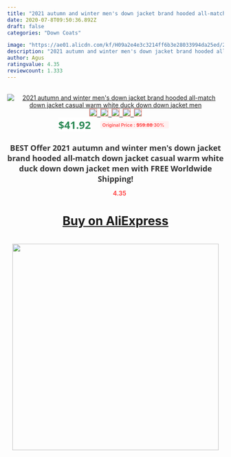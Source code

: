 ```yaml
---
title: "2021 autumn and winter men's down jacket brand hooded all-match down jacket casual warm white duck down down jacket men"
date: 2020-07-8T09:50:36.892Z
draft: false
categories: "Down Coats"

image: "https://ae01.alicdn.com/kf/H09a2e4e3c3214ff6b3e28033994da25ed/2021-autumn-and-winter-men-s-down-jacket-brand-hooded-all-match-down-jacket-casual-warm.jpg"
description: "2021 autumn and winter men's down jacket brand hooded all-match down jacket casual warm white duck down down jacket men"
author: Agus
ratingvalue: 4.35
reviewcount: 1.333
---
```

<br>
<div style="text-align: center;">
<a href="https://s.click.aliexpress.com/e/_9IVga1" target="_blank" rel="nofollow noopener noreferrer"><img alt="2021 autumn and winter men's down jacket brand hooded all-match down jacket casual warm white duck down down jacket men" class="magnifier-image" src="https://ae01.alicdn.com/kf/H09a2e4e3c3214ff6b3e28033994da25ed/2021-autumn-and-winter-men-s-down-jacket-brand-hooded-all-match-down-jacket-casual-warm.jpg_640x640.jpg">
<br>
<img style="border:1px solid salmon" src="https://ae01.alicdn.com/kf/H09a2e4e3c3214ff6b3e28033994da25ed/2021-autumn-and-winter-men-s-down-jacket-brand-hooded-all-match-down-jacket-casual-warm.jpg_120x120.jpg">&nbsp;&nbsp;<img style="border:1px solid salmon" src="https://ae01.alicdn.com/kf/Hd36e9131cfc0472ab47640405787cc9br/2021-autumn-and-winter-men-s-down-jacket-brand-hooded-all-match-down-jacket-casual-warm.jpg_120x120.jpg">&nbsp;&nbsp;<img style="border:1px solid salmon" src="https://ae01.alicdn.com/kf/H0aa69d7b4ad6419c95b59f436b5fef4bO/2021-autumn-and-winter-men-s-down-jacket-brand-hooded-all-match-down-jacket-casual-warm.jpg_120x120.jpg">&nbsp;&nbsp;<img style="border:1px solid salmon" src="https://ae01.alicdn.com/kf/H3ed9dde3c3be4678b87b864643b464d8n/2021-autumn-and-winter-men-s-down-jacket-brand-hooded-all-match-down-jacket-casual-warm.jpg_120x120.jpg">&nbsp;&nbsp;<img style="border:1px solid salmon" src="https://ae01.alicdn.com/kf/H959f24f92e3242c68e790a2e611d57fcO/2021-autumn-and-winter-men-s-down-jacket-brand-hooded-all-match-down-jacket-casual-warm.jpg_120x120.jpg"></a></div><br0>
<div style="text-align: center;"><span style="background-color: white; border: 0px; box-sizing: border-box; color: seagreen; display: inline-block; font-family: &quot;open sans&quot; , &quot;arial&quot; , &quot;helvetica&quot; , sans-serif , &quot;heiti&quot;; font-size: 24px; font-stretch: inherit; font-weight: 700; line-height: inherit; margin: 0px 10px 0px 0px; padding: 0px; vertical-align: middle;">$41.92 </span>
<span style="background: rgb(255 , 241 , 241); border-radius: 3px; border: 0px; box-sizing: border-box; color: #ff4747; display: inline-block; font-family: inherit; font-size: 12px; font-stretch: inherit; font-style: inherit; font-variant: inherit; font-weight: 600; line-height: inherit; margin: 0px; padding: 2px 5px; transform: scale(0.9); vertical-align: middle;">Original Price : <b style="text-decoration: line-through;">$59.88 </b> 30%&nbsp;&nbsp;</span></div>
<h1 style="color: #333333; display: inline-block; font-family: &quot;open sans&quot; , &quot;arial&quot; , &quot;helvetica&quot; , sans-serif , &quot;heiti&quot;; font-size: 18px; font-stretch: inherit; font-weight: 700; text-align: center;">BEST Offer 2021 autumn and winter men's down jacket brand hooded all-match down jacket casual warm white duck down down jacket men with FREE Worldwide Shipping!</h1>
<div style="color: #ff4747; text-align: center;">
<img src="https://4.bp.blogspot.com/-M0ZcTcb-5uY/XleCXlxnR4I/AAAAAAAAAEc/OrjgMkXV1oMQFaCRZj5HQwOCBcu3w1FegCPcBGAYYCw/s1600/star.png" style="height: 15px;">&nbsp;<b>4.35</b></div>
<div class="button_cont" align="center"><a class="buynow_a" href="https://s.click.aliexpress.com/e/_9IVga1" target="_blank" rel="nofollow noopener noreferrer"><H1>Buy on AliExpress</H1></a></div><br>
<div class="separator" style="clear: both; text-align: center;">
<img src="https://lh3.googleusercontent.com/-pTy5HemUv9M/XlePHvY0dAI/AAAAAAAAAE4/0nX5iRUoIWY8eMW9Dpxeirr157OZliDIgCLcBGAsYHQ/s1600/badge.gif" width="480">
</div>
